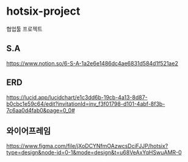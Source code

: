 # hotsix-project
협업툴 프로젝트

## S.A
https://www.notion.so/6-S-A-1a2e6e1486dc4ae6831d584d1f521ae2

## ERD
https://lucid.app/lucidchart/e1c3dd6b-19cb-4a13-8d87-b0cbc1e59c64/edit?invitationId=inv_f3f01798-d101-4abf-8f3b-7c6aa0d4fab0&page=0_0#

## 와이어프레임
https://www.figma.com/file/jXoDCYNfmOAzwcsDciFJJP/hotsix?type=design&node-id=0-1&mode=design&t=u68VeAxYqHSwuAMR-0
